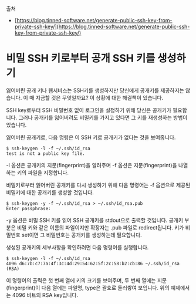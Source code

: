 출처

* [https://blog.tinned-software.net/generate-public-ssh-key-from-private-ssh-key/](https://blog.tinned-software.net/generate-public-ssh-key-from-private-ssh-key/)

# 비밀 SSH 키로부터 공개 SSH 키를 생성하기

잃어버린 공개 키나 웹서비스는 SSH키를 생성하지만 당신에게 공개키를 제공하지는 않습니다. 이 때 지금할 것은 무엇일까요? 이 상황에 대한 해결책이 있습니다.

SSH key로부터 SSH 비밀번호 없이 로그인을 설정하기 위해 당신은 공개키가 필요합니다. 그러나 공개키를 잃어버려도 비밀키를 가지고 있다면 그 키를 재생성하는 방법이 있습니다.

잃어버린 공개키로, 다음 명령은 이 SSH 키로 공개키가 없다는 것을 보여줍니다.

```shell
$ ssh-keygen -l -f ~/.ssh/id_rsa
test is not a public key file.
```

-l 옵션은 공개키의 지문(fingerprint)을 알려주며 -f 옵션은 지문(fingerprint)을 나열하는 키의 파일을 지정합니다.

비밀키로부터 잃어버린 공개키를 다시 생성하기 위해 다음 명령어는 -f 옵션으로 제공된 비밀키에 대한 공개키를 생성할 것입니다.

```shell
$ ssh-keygen -y -f ~/.ssh/id_rsa > ~/.ssh/id_rsa.pub
Enter passphrase:
```

-y 옵션은 비밀 SSH 키를 읽어 SSH 공개키를 stdout으로 출력할 것입니다. 공개키 부분은 비밀 키와 같은 이름의 파일이지만 확장자는 .pub 파일로 redirect됩니다. 키가 비밀번호 set이면 그 비밀번호는 공개키를 생성하는데 필요합니다.

생성된 공개키의 세부사항을 확인하려면 다음 명령어를 실행합니다.

```shell
$ ssh-keygen -l -f ~/.ssh/id_rsa
4096 d6:7b:c7:7a:4f:3c:4d:29:54:62:5f:2c:58:b2:cb:86 ~/.ssh/id_rsa (RSA)
```

이 명령어의 출력은 첫 번째 열에 키의 크기를 보여주며, 두 번째 열에는 지문(fingerprint)이 다음 열에는 파일명, type은 괄호로 둘러쌓여 보입니다. 위의 예제에서는 4096 비트의 RSA key입니다.

